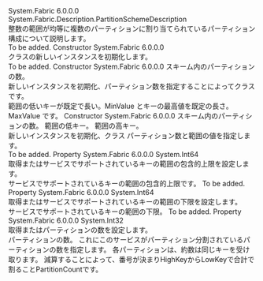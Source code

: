 <Type Name="UniformInt64RangePartitionSchemeDescription" FullName="System.Fabric.Description.UniformInt64RangePartitionSchemeDescription">
  <TypeSignature Language="C#" Value="public sealed class UniformInt64RangePartitionSchemeDescription : System.Fabric.Description.PartitionSchemeDescription" />
  <TypeSignature Language="ILAsm" Value=".class public auto ansi sealed beforefieldinit UniformInt64RangePartitionSchemeDescription extends System.Fabric.Description.PartitionSchemeDescription" />
  <TypeSignature Language="DocId" Value="T:System.Fabric.Description.UniformInt64RangePartitionSchemeDescription" />
  <TypeSignature Language="VB.NET" Value="Public NotInheritable Class UniformInt64RangePartitionSchemeDescription&#xA;Inherits PartitionSchemeDescription" />
  <TypeSignature Language="F#" Value="type UniformInt64RangePartitionSchemeDescription = class&#xA;    inherit PartitionSchemeDescription" />
  <AssemblyInfo>
    <AssemblyName>System.Fabric</AssemblyName>
    <AssemblyVersion>6.0.0.0</AssemblyVersion>
  </AssemblyInfo>
  <Base>
    <BaseTypeName>System.Fabric.Description.PartitionSchemeDescription</BaseTypeName>
  </Base>
  <Interfaces />
  <Docs>
    <summary>
      <para>整数の範囲が均等に複数のパーティションに割り当てられているパーティション構成について説明します。</para>
    </summary>
    <remarks>To be added.</remarks>
  </Docs>
  <Members>
    <Member MemberName=".ctor">
      <MemberSignature Language="C#" Value="public UniformInt64RangePartitionSchemeDescription ();" />
      <MemberSignature Language="ILAsm" Value=".method public hidebysig specialname rtspecialname instance void .ctor() cil managed" />
      <MemberSignature Language="DocId" Value="M:System.Fabric.Description.UniformInt64RangePartitionSchemeDescription.#ctor" />
      <MemberSignature Language="VB.NET" Value="Public Sub New ()" />
      <MemberType>Constructor</MemberType>
      <AssemblyInfo>
        <AssemblyName>System.Fabric</AssemblyName>
        <AssemblyVersion>6.0.0.0</AssemblyVersion>
      </AssemblyInfo>
      <Parameters />
      <Docs>
        <summary>
          <para><see cref="T:System.Fabric.Description.UniformInt64RangePartitionSchemeDescription" /> クラスの新しいインスタンスを初期化します。</para>
        </summary>
        <remarks>To be added.</remarks>
      </Docs>
    </Member>
    <Member MemberName=".ctor">
      <MemberSignature Language="C#" Value="public UniformInt64RangePartitionSchemeDescription (int partitionCount);" />
      <MemberSignature Language="ILAsm" Value=".method public hidebysig specialname rtspecialname instance void .ctor(int32 partitionCount) cil managed" />
      <MemberSignature Language="DocId" Value="M:System.Fabric.Description.UniformInt64RangePartitionSchemeDescription.#ctor(System.Int32)" />
      <MemberSignature Language="VB.NET" Value="Public Sub New (partitionCount As Integer)" />
      <MemberSignature Language="F#" Value="new System.Fabric.Description.UniformInt64RangePartitionSchemeDescription : int -&gt; System.Fabric.Description.UniformInt64RangePartitionSchemeDescription" Usage="new System.Fabric.Description.UniformInt64RangePartitionSchemeDescription partitionCount" />
      <MemberType>Constructor</MemberType>
      <AssemblyInfo>
        <AssemblyName>System.Fabric</AssemblyName>
        <AssemblyVersion>6.0.0.0</AssemblyVersion>
      </AssemblyInfo>
      <Parameters>
        <Parameter Name="partitionCount" Type="System.Int32" />
      </Parameters>
      <Docs>
        <param name="partitionCount">
          <para>スキーム内のパーティションの数。</para>
        </param>
        <summary>
          <para>新しいインスタンスを初期化、<see cref="T:System.Fabric.Description.UniformInt64RangePartitionSchemeDescription" />パーティション数を指定することによってクラスです。</para>
        </summary>
        <remarks>範囲の低いキーが既定で長い。MinValue とキーの最高値を既定の長さ。MaxValue です。</remarks>
      </Docs>
    </Member>
    <Member MemberName=".ctor">
      <MemberSignature Language="C#" Value="public UniformInt64RangePartitionSchemeDescription (int partitionCount, long lowKey, long highKey);" />
      <MemberSignature Language="ILAsm" Value=".method public hidebysig specialname rtspecialname instance void .ctor(int32 partitionCount, int64 lowKey, int64 highKey) cil managed" />
      <MemberSignature Language="DocId" Value="M:System.Fabric.Description.UniformInt64RangePartitionSchemeDescription.#ctor(System.Int32,System.Int64,System.Int64)" />
      <MemberSignature Language="VB.NET" Value="Public Sub New (partitionCount As Integer, lowKey As Long, highKey As Long)" />
      <MemberSignature Language="F#" Value="new System.Fabric.Description.UniformInt64RangePartitionSchemeDescription : int * int64 * int64 -&gt; System.Fabric.Description.UniformInt64RangePartitionSchemeDescription" Usage="new System.Fabric.Description.UniformInt64RangePartitionSchemeDescription (partitionCount, lowKey, highKey)" />
      <MemberType>Constructor</MemberType>
      <AssemblyInfo>
        <AssemblyName>System.Fabric</AssemblyName>
        <AssemblyVersion>6.0.0.0</AssemblyVersion>
      </AssemblyInfo>
      <Parameters>
        <Parameter Name="partitionCount" Type="System.Int32" />
        <Parameter Name="lowKey" Type="System.Int64" />
        <Parameter Name="highKey" Type="System.Int64" />
      </Parameters>
      <Docs>
        <param name="partitionCount">
          <para>スキーム内のパーティションの数。</para>
        </param>
        <param name="lowKey">範囲の低キー。</param>
        <param name="highKey">範囲の高キー。</param>
        <summary>
          <para>新しいインスタンスを初期化、<see cref="T:System.Fabric.Description.UniformInt64RangePartitionSchemeDescription" />クラス パーティション数と範囲の値を指定します。</para>
        </summary>
        <remarks>To be added.</remarks>
      </Docs>
    </Member>
    <Member MemberName="HighKey">
      <MemberSignature Language="C#" Value="public long HighKey { get; set; }" />
      <MemberSignature Language="ILAsm" Value=".property instance int64 HighKey" />
      <MemberSignature Language="DocId" Value="P:System.Fabric.Description.UniformInt64RangePartitionSchemeDescription.HighKey" />
      <MemberSignature Language="VB.NET" Value="Public Property HighKey As Long" />
      <MemberSignature Language="F#" Value="member this.HighKey : int64 with get, set" Usage="System.Fabric.Description.UniformInt64RangePartitionSchemeDescription.HighKey" />
      <MemberType>Property</MemberType>
      <AssemblyInfo>
        <AssemblyName>System.Fabric</AssemblyName>
        <AssemblyVersion>6.0.0.0</AssemblyVersion>
      </AssemblyInfo>
      <ReturnValue>
        <ReturnType>System.Int64</ReturnType>
      </ReturnValue>
      <Docs>
        <summary>
          <para>取得またはサービスでサポートされているキーの範囲の包含的上限を設定します。</para>
        </summary>
        <value>
          <para>サービスでサポートされているキーの範囲の包含的上限です。</para>
        </value>
        <remarks>To be added.</remarks>
      </Docs>
    </Member>
    <Member MemberName="LowKey">
      <MemberSignature Language="C#" Value="public long LowKey { get; set; }" />
      <MemberSignature Language="ILAsm" Value=".property instance int64 LowKey" />
      <MemberSignature Language="DocId" Value="P:System.Fabric.Description.UniformInt64RangePartitionSchemeDescription.LowKey" />
      <MemberSignature Language="VB.NET" Value="Public Property LowKey As Long" />
      <MemberSignature Language="F#" Value="member this.LowKey : int64 with get, set" Usage="System.Fabric.Description.UniformInt64RangePartitionSchemeDescription.LowKey" />
      <MemberType>Property</MemberType>
      <AssemblyInfo>
        <AssemblyName>System.Fabric</AssemblyName>
        <AssemblyVersion>6.0.0.0</AssemblyVersion>
      </AssemblyInfo>
      <ReturnValue>
        <ReturnType>System.Int64</ReturnType>
      </ReturnValue>
      <Docs>
        <summary>
          <para>取得またはサービスでサポートされているキーの範囲の下限を設定します。</para>
        </summary>
        <value>
          <para>サービスでサポートされているキーの範囲の下限。</para>
        </value>
        <remarks>To be added.</remarks>
      </Docs>
    </Member>
    <Member MemberName="PartitionCount">
      <MemberSignature Language="C#" Value="public int PartitionCount { get; set; }" />
      <MemberSignature Language="ILAsm" Value=".property instance int32 PartitionCount" />
      <MemberSignature Language="DocId" Value="P:System.Fabric.Description.UniformInt64RangePartitionSchemeDescription.PartitionCount" />
      <MemberSignature Language="VB.NET" Value="Public Property PartitionCount As Integer" />
      <MemberSignature Language="F#" Value="member this.PartitionCount : int with get, set" Usage="System.Fabric.Description.UniformInt64RangePartitionSchemeDescription.PartitionCount" />
      <MemberType>Property</MemberType>
      <AssemblyInfo>
        <AssemblyName>System.Fabric</AssemblyName>
        <AssemblyVersion>6.0.0.0</AssemblyVersion>
      </AssemblyInfo>
      <ReturnValue>
        <ReturnType>System.Int32</ReturnType>
      </ReturnValue>
      <Docs>
        <summary>
          <para>取得またはパーティションの数を設定します。</para>
        </summary>
        <value>
          <para>パーティションの数。</para>
        </value>
        <remarks>
          <para>これにこのサービスがパーティション分割されているパーティションの数を指定します。 各パーティションは、約数は同じキーを受け取ります。 減算することによって、番号が決まり<languagekeyword>HighKey</languagekeyword>から<languagekeyword>LowKey</languagekeyword>で合計で割ること<languagekeyword>PartitionCount</languagekeyword>です。</para>
        </remarks>
      </Docs>
    </Member>
  </Members>
</Type>